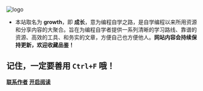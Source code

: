 
![logo](https://elite-file.oss-cn-shanghai.aliyuncs.com/logo/logoo.png)


- 本站取名为 **growth**，即 **成长**，意为编程自学之路，是自学编程以来所用资源和分享内容的大聚合。旨在为编程自学者提供一系列清晰的学习路线、靠谱的资源、高效的工具、和务实的文章，方便自己也方便他人。**网站内容会持续保持更新，欢迎收藏品鉴！**

## 记住，一定要善用 `Ctrl+F` 哦！

[**联系作者**](https://github.com/zhangxiansheng123/growth)
[**开启阅读**](README.md)

